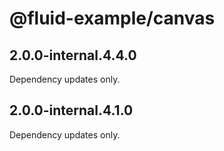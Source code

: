 # @fluid-example/canvas

## 2.0.0-internal.4.4.0

Dependency updates only.

## 2.0.0-internal.4.1.0

Dependency updates only.
